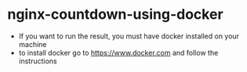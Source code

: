 # nginx-countdown-using-docker

- If you want to run the result, you must have docker installed on your machine
- to install docker go to https://www.docker.com and follow the instructions
